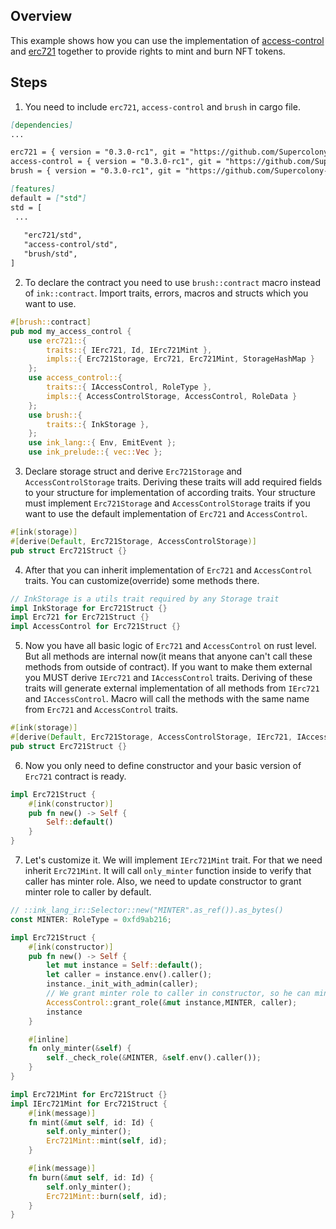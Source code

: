## Overview
This example shows how you can use the implementation of
[access-control](contracts/access/access-control) and 
[erc721](contracts/token/erc721) together to provide rights 
to mint and burn NFT tokens.

## Steps
1. You need to include `erc721`, `access-control` and `brush` in cargo file.
```markdown
[dependencies]
...

erc721 = { version = "0.3.0-rc1", git = "https://github.com/Supercolony-net/openbrush-contracts", default-features = false, features = ["ink-as-dependency"] }
access-control = { version = "0.3.0-rc1", git = "https://github.com/Supercolony-net/openbrush-contracts", default-features = false, features = ["ink-as-dependency"] }
brush = { version = "0.3.0-rc1", git = "https://github.com/Supercolony-net/openbrush-contracts", default-features = false }

[features]
default = ["std"]
std = [
 ...
   
   "erc721/std",
   "access-control/std",
   "brush/std",
]
```
2. To declare the contract you need to use `brush::contract` macro instead of `ink::contract`. 
Import traits, errors, macros and structs which you want to use.
```rust
#[brush::contract]
pub mod my_access_control {
    use erc721::{
        traits::{ IErc721, Id, IErc721Mint },
        impls::{ Erc721Storage, Erc721, Erc721Mint, StorageHashMap }
    };
    use access_control::{
        traits::{ IAccessControl, RoleType },
        impls::{ AccessControlStorage, AccessControl, RoleData }
    };
    use brush::{
        traits::{ InkStorage },
    };
    use ink_lang::{ Env, EmitEvent };
    use ink_prelude::{ vec::Vec };
```
3. Declare storage struct and derive `Erc721Storage` and `AccessControlStorage` 
   traits. Deriving these traits will add required fields to your structure 
   for implementation of according traits. Your structure must implement 
   `Erc721Storage` and `AccessControlStorage` traits if you want to use the 
   default implementation of `Erc721` and `AccessControl`.
```rust
#[ink(storage)]
#[derive(Default, Erc721Storage, AccessControlStorage)]
pub struct Erc721Struct {}
```
4. After that you can inherit implementation of `Erc721` and `AccessControl` traits.
You can customize(override) some methods there.
```rust
// InkStorage is a utils trait required by any Storage trait
impl InkStorage for Erc721Struct {}
impl Erc721 for Erc721Struct {}
impl AccessControl for Erc721Struct {}
```
5. Now you have all basic logic of `Erc721` and `AccessControl` on rust level.
But all methods are internal now(it means that anyone can't call these methods from outside of contract). 
If you want to make them external you MUST derive `IErc721` and `IAccessControl` traits.
Deriving of these traits will generate external implementation of all methods from `IErc721` and `IAccessControl`.
Macro will call the methods with the same name from `Erc721` and `AccessControl` traits.
```rust
#[ink(storage)]
#[derive(Default, Erc721Storage, AccessControlStorage, IErc721, IAccessControl)]
pub struct Erc721Struct {}
```
6. Now you only need to define constructor and your basic version of `Erc721` contract is ready.
```rust
impl Erc721Struct {
    #[ink(constructor)]
    pub fn new() -> Self {
        Self::default()
    }
}
```
7. Let's customize it. We will implement `IErc721Mint` trait. For that we need inherit `Erc721Mint`. 
It will call `only_minter` function inside to verify that caller has minter role.
Also, we need to update constructor to grant minter role to caller by default.
```rust
// ::ink_lang_ir::Selector::new("MINTER".as_ref()).as_bytes()
const MINTER: RoleType = 0xfd9ab216;

impl Erc721Struct {
    #[ink(constructor)]
    pub fn new() -> Self {
        let mut instance = Self::default();
        let caller = instance.env().caller();
        instance._init_with_admin(caller);
        // We grant minter role to caller in constructor, so he can mint/burn tokens
        AccessControl::grant_role(&mut instance,MINTER, caller);
        instance
    }

    #[inline]
    fn only_minter(&self) {
        self._check_role(&MINTER, &self.env().caller());
    }
}

impl Erc721Mint for Erc721Struct {}
impl IErc721Mint for Erc721Struct {
    #[ink(message)]
    fn mint(&mut self, id: Id) {
        self.only_minter();
        Erc721Mint::mint(self, id);
    }

    #[ink(message)]
    fn burn(&mut self, id: Id) {
        self.only_minter();
        Erc721Mint::burn(self, id);
    }
}
```
